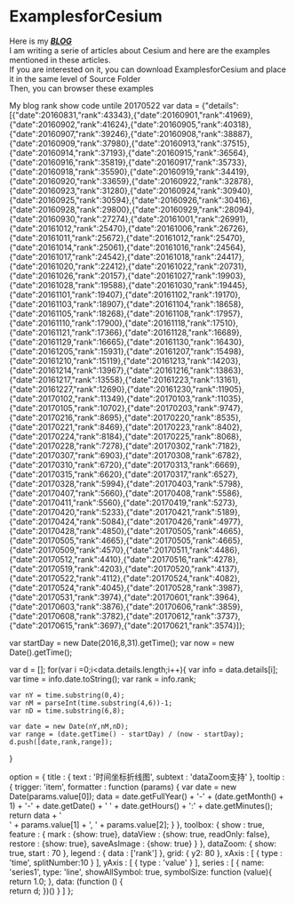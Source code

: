 # ExamplesforCesium
Here is my  [***BLOG***](http://www.cnblogs.com/fuckgiser/)    
I am writing a serie of articles about Cesium and here are the examples mentioned in these articles.   
If you are interested on it, you can download ExamplesforCesium and place it in the same level of Source Folder        
Then, you can browser these examples 


My blog rank show code untile 20170522
var data = {"details":[{"date":20160831,"rank":43343},{"date":20160901,"rank":41969},{"date":20160902,"rank":41624},{"date":20160905,"rank":40318},{"date":20160907,"rank":39246},{"date":20160908,"rank":38887},{"date":20160909,"rank":37980},{"date":20160913,"rank":37515},{"date":20160914,"rank":37193},{"date":20160915,"rank":36564},{"date":20160916,"rank":35819},{"date":20160917,"rank":35733},{"date":20160918,"rank":35590},{"date":20160919,"rank":34419},{"date":20160920,"rank":33659},{"date":20160922,"rank":32878},{"date":20160923,"rank":31280},{"date":20160924,"rank":30940},{"date":20160925,"rank":30594},{"date":20160926,"rank":30416},{"date":20160928,"rank":29800},{"date":20160929,"rank":28094},{"date":20160930,"rank":27274},{"date":20161001,"rank":26991},{"date":20161012,"rank":25470},{"date":20161006,"rank":26726},{"date":20161011,"rank":25672},{"date":20161012,"rank":25470},{"date":20161014,"rank":25061},{"date":20161016,"rank":24564},{"date":20161017,"rank":24542},{"date":20161018,"rank":24417},{"date":20161020,"rank":22412},{"date":20161022,"rank":20731},{"date":20161026,"rank":20157},{"date":20161027,"rank":19903},{"date":20161028,"rank":19588},{"date":20161030,"rank":19445},{"date":20161101,"rank":19407},{"date":20161102,"rank":19170},{"date":20161103,"rank":18907},{"date":20161104,"rank":18658},{"date":20161105,"rank":18268},{"date":20161108,"rank":17957},{"date":20161110,"rank":17900},{"date":20161118,"rank":17510},{"date":20161121,"rank":17366},{"date":20161128,"rank":16689},{"date":20161129,"rank":16665},{"date":20161130,"rank":16430},{"date":20161205,"rank":15931},{"date":20161207,"rank":15498},{"date":20161210,"rank":15119},{"date":20161213,"rank":14203},{"date":20161214,"rank":13967},{"date":20161216,"rank":13863},{"date":20161217,"rank":13558},{"date":20161223,"rank":13161},{"date":20161227,"rank":12690},{"date":20161230,"rank":11905},{"date":20170102,"rank":11349},{"date":20170103,"rank":11035},{"date":20170105,"rank":10702},{"date":20170203,"rank":9747},{"date":20170216,"rank":8695},{"date":20170220,"rank":8535},{"date":20170221,"rank":8469},{"date":20170223,"rank":8402},{"date":20170224,"rank":8184},{"date":20170225,"rank":8068},{"date":20170228,"rank":7278},{"date":20170302,"rank":7182},{"date":20170307,"rank":6903},{"date":20170308,"rank":6782},{"date":20170310,"rank":6720},{"date":20170313,"rank":6669},{"date":20170315,"rank":6620},{"date":20170317,"rank":6527},{"date":20170328,"rank":5994},{"date":20170403,"rank":5798},{"date":20170407,"rank":5660},{"date":20170408,"rank":5586},{"date":20170411,"rank":5560},{"date":20170419,"rank":5273},{"date":20170420,"rank":5233},{"date":20170421,"rank":5189},{"date":20170424,"rank":5084},{"date":20170426,"rank":4977},{"date":20170428,"rank":4850},{"date":20170505,"rank":4665},{"date":20170505,"rank":4665},{"date":20170505,"rank":4665},{"date":20170509,"rank":4570},{"date":20170511,"rank":4486},{"date":20170512,"rank":4410},{"date":20170516,"rank":4278},{"date":20170519,"rank":4203},{"date":20170520,"rank":4137},{"date":20170522,"rank":4112},{"date":20170524,"rank":4082},{"date":20170524,"rank":4045},{"date":20170528,"rank":3987},{"date":20170531,"rank":3974},{"date":20170601,"rank":3964},{"date":20170603,"rank":3876},{"date":20170606,"rank":3859},{"date":20170608,"rank":3782},{"date":20170612,"rank":3737},{"date":20170615,"rank":3697},{"date":20170621,"rank":3574}]};

var startDay = new Date(2016,8,31).getTime();
var now = new Date().getTime();

var d = [];
for(var i =0;i<data.details.length;i++){
	var info = data.details[i];
	var time = info.date.toString();
	var rank = info.rank;
	
	var nY = time.substring(0,4);
	var nM = parseInt(time.substring(4,6))-1;
	var nD = time.substring(6,8);
	
	var date = new Date(nY,nM,nD);
	var range = (date.getTime() - startDay) / (now - startDay);
	d.push([date,rank,range]);
}

option = {
    title : {
        text : '时间坐标折线图',
        subtext : 'dataZoom支持'
    },
    tooltip : {
        trigger: 'item',
        formatter : function (params) {
            var date = new Date(params.value[0]);
            data = date.getFullYear() + '-'
                   + (date.getMonth() + 1) + '-'
                   + date.getDate() + ' '
                   + date.getHours() + ':'
                   + date.getMinutes();
            return data + '<br/>'
                   + params.value[1] + ', ' 
                   + params.value[2];
        }
    },
    toolbox: {
        show : true,
        feature : {
            mark : {show: true},
            dataView : {show: true, readOnly: false},
            restore : {show: true},
            saveAsImage : {show: true}
        }
    },
    dataZoom: {
        show: true,
        start : 70
    },
    legend : {
        data : ['rank']
    },
    grid: {
        y2: 80
    },
    xAxis : [
        {
            type : 'time',
            splitNumber:10
        }
    ],
    yAxis : [
        {
            type : 'value'
        }
    ],
    series : [
        {
            name: 'series1',
            type: 'line',
            showAllSymbol: true,
            symbolSize: function (value){
                return 1.0;
            },
            data: (function () {                
                return d;
            })()
        }
    ]
};
                    

